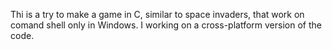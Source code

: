 Thi is a try to make a game in C, similar to space invaders, that work on comand shell only in Windows.
I working on a cross-platform version of the code.

